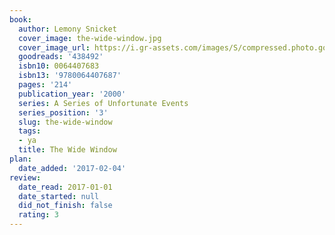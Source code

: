 ```yaml
---
book:
  author: Lemony Snicket
  cover_image: the-wide-window.jpg
  cover_image_url: https://i.gr-assets.com/images/S/compressed.photo.goodreads.com/books/1518654331l/438492._SX98_.jpg
  goodreads: '438492'
  isbn10: 0064407683
  isbn13: '9780064407687'
  pages: '214'
  publication_year: '2000'
  series: A Series of Unfortunate Events
  series_position: '3'
  slug: the-wide-window
  tags:
  - ya
  title: The Wide Window
plan:
  date_added: '2017-02-04'
review:
  date_read: 2017-01-01
  date_started: null
  did_not_finish: false
  rating: 3
---
```

